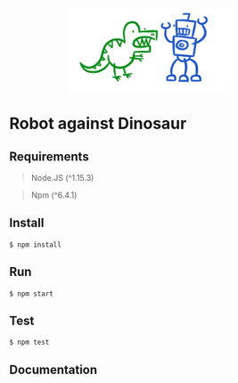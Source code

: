 <p align=center> <img src="robot against dinosaur.png" height=150 /> </p>

# Robot against Dinosaur

## Requirements
> Node.JS (^1.15.3)

> Npm (^6.4.1)

## Install

```
$ npm install
```

## Run

```
$ npm start
```

## Test
```
$ npm test
```

## Documentation
